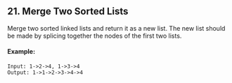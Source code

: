 ## 21. Merge Two Sorted Lists

Merge two sorted linked lists and return it as a new list. The new list should be made by splicing together the nodes of the first two lists.

#### Example:
````
Input: 1->2->4, 1->3->4
Output: 1->1->2->3->4->4
````